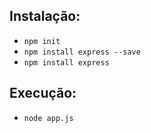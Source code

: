 ##  Instalação:
- `npm init`
- `npm install express --save`
- `npm install express`

## Execução:

- `node app.js`